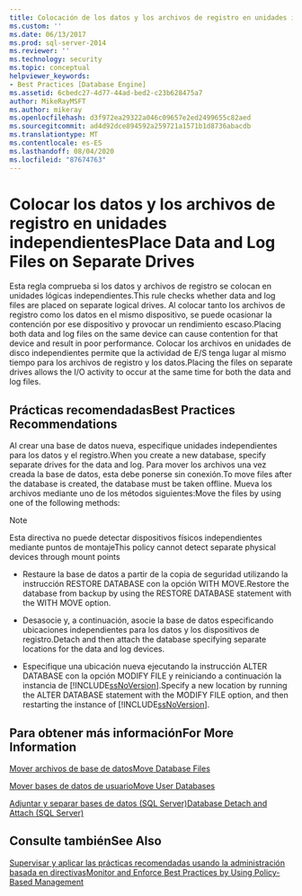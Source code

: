 ```yaml
---
title: Colocación de los datos y los archivos de registro en unidades independientes | Microsoft Docs
ms.custom: ''
ms.date: 06/13/2017
ms.prod: sql-server-2014
ms.reviewer: ''
ms.technology: security
ms.topic: conceptual
helpviewer_keywords:
- Best Practices [Database Engine]
ms.assetid: 6cbedc27-4d77-44ad-bed2-c23b628475a7
author: MikeRayMSFT
ms.author: mikeray
ms.openlocfilehash: d3f972ea29322a046c09657e2ed2499655c82aed
ms.sourcegitcommit: ad4d92dce894592a259721a1571b1d8736abacdb
ms.translationtype: MT
ms.contentlocale: es-ES
ms.lasthandoff: 08/04/2020
ms.locfileid: "87674763"
---
```

# <a name="place-data-and-log-files-on-separate-drives"></a><span data-ttu-id="2e732-102">Colocar los datos y los archivos de registro en unidades independientes</span><span class="sxs-lookup"><span data-stu-id="2e732-102">Place Data and Log Files on Separate Drives</span></span>
  <span data-ttu-id="2e732-103">Esta regla comprueba si los datos y archivos de registro se colocan en unidades lógicas independientes.</span><span class="sxs-lookup"><span data-stu-id="2e732-103">This rule checks whether data and log files are placed on separate logical drives.</span></span> <span data-ttu-id="2e732-104">Al colocar tanto los archivos de registro como los datos en el mismo dispositivo, se puede ocasionar la contención por ese dispositivo y provocar un rendimiento escaso.</span><span class="sxs-lookup"><span data-stu-id="2e732-104">Placing both data and log files on the same device can cause contention for that device and result in poor performance.</span></span> <span data-ttu-id="2e732-105">Colocar los archivos en unidades de disco independientes permite que la actividad de E/S tenga lugar al mismo tiempo para los archivos de registro y los datos.</span><span class="sxs-lookup"><span data-stu-id="2e732-105">Placing the files on separate drives allows the I/O activity to occur at the same time for both the data and log files.</span></span>  
  
## <a name="best-practices-recommendations"></a><span data-ttu-id="2e732-106">Prácticas recomendadas</span><span class="sxs-lookup"><span data-stu-id="2e732-106">Best Practices Recommendations</span></span>  
 <span data-ttu-id="2e732-107">Al crear una base de datos nueva, especifique unidades independientes para los datos y el registro.</span><span class="sxs-lookup"><span data-stu-id="2e732-107">When you create a new database, specify separate drives for the data and log.</span></span> <span data-ttu-id="2e732-108">Para mover los archivos una vez creada la base de datos, esta debe ponerse sin conexión.</span><span class="sxs-lookup"><span data-stu-id="2e732-108">To move files after the database is created, the database must be taken offline.</span></span> <span data-ttu-id="2e732-109">Mueva los archivos mediante uno de los métodos siguientes:</span><span class="sxs-lookup"><span data-stu-id="2e732-109">Move the files by using one of the following methods:</span></span>  
  
> [!NOTE]  
>  <span data-ttu-id="2e732-110">Esta directiva no puede detectar dispositivos físicos independientes mediante puntos de montaje</span><span class="sxs-lookup"><span data-stu-id="2e732-110">This policy cannot detect separate physical devices through mount points</span></span>  
  
-   <span data-ttu-id="2e732-111">Restaure la base de datos a partir de la copia de seguridad utilizando la instrucción RESTORE DATABASE con la opción WITH MOVE.</span><span class="sxs-lookup"><span data-stu-id="2e732-111">Restore the database from backup by using the RESTORE DATABASE statement with the WITH MOVE option.</span></span>  
  
-   <span data-ttu-id="2e732-112">Desasocie y, a continuación, asocie la base de datos especificando ubicaciones independientes para los datos y los dispositivos de registro.</span><span class="sxs-lookup"><span data-stu-id="2e732-112">Detach and then attach the database specifying separate locations for the data and log devices.</span></span>  
  
-   <span data-ttu-id="2e732-113">Especifique una ubicación nueva ejecutando la instrucción ALTER DATABASE con la opción MODIFY FILE y reiniciando a continuación la instancia de [!INCLUDE[ssNoVersion](../../includes/ssnoversion-md.md)].</span><span class="sxs-lookup"><span data-stu-id="2e732-113">Specify a new location by running the ALTER DATABASE statement with the MODIFY FILE option, and then restarting the instance of [!INCLUDE[ssNoVersion](../../includes/ssnoversion-md.md)].</span></span>  
  
## <a name="for-more-information"></a><span data-ttu-id="2e732-114">Para obtener más información</span><span class="sxs-lookup"><span data-stu-id="2e732-114">For More Information</span></span>  
 [<span data-ttu-id="2e732-115">Mover archivos de base de datos</span><span class="sxs-lookup"><span data-stu-id="2e732-115">Move Database Files</span></span>](../databases/move-database-files.md)  
  
 [<span data-ttu-id="2e732-116">Mover bases de datos de usuario</span><span class="sxs-lookup"><span data-stu-id="2e732-116">Move User Databases</span></span>](../databases/move-user-databases.md)  
  
 [<span data-ttu-id="2e732-117">Adjuntar y separar bases de datos &#40;SQL Server&#41;</span><span class="sxs-lookup"><span data-stu-id="2e732-117">Database Detach and Attach &#40;SQL Server&#41;</span></span>](../databases/database-detach-and-attach-sql-server.md)  
  
## <a name="see-also"></a><span data-ttu-id="2e732-118">Consulte también</span><span class="sxs-lookup"><span data-stu-id="2e732-118">See Also</span></span>  
 [<span data-ttu-id="2e732-119">Supervisar y aplicar las prácticas recomendadas usando la administración basada en directivas</span><span class="sxs-lookup"><span data-stu-id="2e732-119">Monitor and Enforce Best Practices by Using Policy-Based Management</span></span>](monitor-and-enforce-best-practices-by-using-policy-based-management.md)  
  
  
